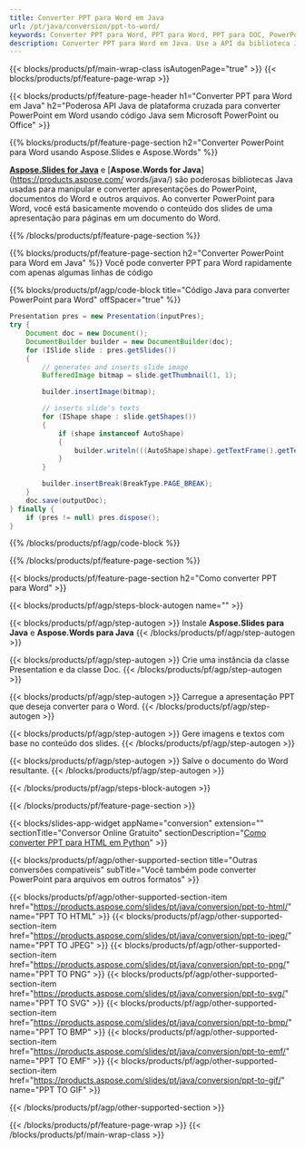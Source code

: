 ```yaml
---
title: Converter PPT para Word em Java
url: /pt/java/conversion/ppt-to-word/
keywords: Converter PPT para Word, PPT para Word, PPT para DOC, PowerPoint para Word, API Java, Biblioteca Java
description: Converter PPT para Word em Java. Use a API da biblioteca Java para converter PowerPoint em Word
---
```


{{< blocks/products/pf/main-wrap-class isAutogenPage="true" >}}
{{< blocks/products/pf/feature-page-wrap >}}

{{< blocks/products/pf/feature-page-header h1="Converter PPT para Word em Java" h2="Poderosa API Java de plataforma cruzada para converter PowerPoint em Word usando código Java sem Microsoft PowerPoint ou Office" >}}

{{% blocks/products/pf/feature-page-section h2="Converter PowerPoint para Word usando Aspose.Slides e Aspose.Words" %}}

[**Aspose.Slides for Java**](https://products.aspose.com/slides/pt/java/) e [**Aspose.Words for Java**](https://products.aspose.com/ words/java/) são poderosas bibliotecas Java usadas para manipular e converter apresentações do PowerPoint, documentos do Word e outros arquivos. Ao converter PowerPoint para Word, você está basicamente movendo o conteúdo dos slides de uma apresentação para páginas em um documento do Word.

{{% /blocks/products/pf/feature-page-section %}}




{{% blocks/products/pf/feature-page-section  h2="Converter PowerPoint para Word em Java" %}}
Você pode converter PPT para Word rapidamente com apenas algumas linhas de código

{{% blocks/products/pf/agp/code-block title="Código Java para converter PowerPoint para Word" offSpacer="true" %}}
```java
Presentation pres = new Presentation(inputPres);
try {
    Document doc = new Document();
    DocumentBuilder builder = new DocumentBuilder(doc);
    for (ISlide slide : pres.getSlides())
    {
        // generates and inserts slide image
        BufferedImage bitmap = slide.getThumbnail(1, 1);

        builder.insertImage(bitmap);

        // inserts slide's texts
        for (IShape shape : slide.getShapes())
        {
            if (shape instanceof AutoShape)
            {
                builder.writeln(((AutoShape)shape).getTextFrame().getText());
            }
        }

        builder.insertBreak(BreakType.PAGE_BREAK);
    }
    doc.save(outputDoc);
} finally {
    if (pres != null) pres.dispose();
}
```
{{% /blocks/products/pf/agp/code-block %}}

{{% /blocks/products/pf/feature-page-section %}}




{{< blocks/products/pf/feature-page-section  h2="Como converter PPT para Word" >}}


{{< blocks/products/pf/agp/steps-block-autogen name="" >}}


{{< blocks/products/pf/agp/step-autogen >}}
Instale **Aspose.Slides para Java** e **Aspose.Words para Java** 
{{< /blocks/products/pf/agp/step-autogen >}}

{{< blocks/products/pf/agp/step-autogen >}}
Crie uma instância da classe Presentation e da classe Doc.
{{< /blocks/products/pf/agp/step-autogen >}}

{{< blocks/products/pf/agp/step-autogen >}}
Carregue a apresentação PPT que deseja converter para o Word.
{{< /blocks/products/pf/agp/step-autogen >}}

{{< blocks/products/pf/agp/step-autogen >}}
Gere imagens e textos com base no conteúdo dos slides.
{{< /blocks/products/pf/agp/step-autogen >}}

{{< blocks/products/pf/agp/step-autogen >}}
Salve o documento do Word resultante.
{{< /blocks/products/pf/agp/step-autogen >}}


{{< /blocks/products/pf/agp/steps-block-autogen >}}


{{< /blocks/products/pf/feature-page-section >}}




{{< blocks/slides-app-widget  appName="conversion" extension="" sectionTitle="Conversor Online Gratuito" sectionDescription="[Como converter PPT para HTML em Python](https://products.aspose.com/slides/pt/en/python-net/conversion/ppt-to-html/)" >}}

{{< blocks/products/pf/agp/other-supported-section title="Outras conversões compatíveis" subTitle="Você também pode converter PowerPoint para arquivos em outros formatos" >}}


{{< blocks/products/pf/agp/other-supported-section-item href="https://products.aspose.com/slides/pt/java/conversion/ppt-to-html/" name="PPT TO HTML" >}}
{{< blocks/products/pf/agp/other-supported-section-item href="https://products.aspose.com/slides/pt/java/conversion/ppt-to-jpeg/" name="PPT TO JPEG" >}}
{{< blocks/products/pf/agp/other-supported-section-item href="https://products.aspose.com/slides/pt/java/conversion/ppt-to-png/" name="PPT TO PNG" >}}
{{< blocks/products/pf/agp/other-supported-section-item href="https://products.aspose.com/slides/pt/java/conversion/ppt-to-svg/" name="PPT TO SVG" >}}
{{< blocks/products/pf/agp/other-supported-section-item href="https://products.aspose.com/slides/pt/java/conversion/ppt-to-bmp/" name="PPT TO BMP" >}}
{{< blocks/products/pf/agp/other-supported-section-item href="https://products.aspose.com/slides/pt/java/conversion/ppt-to-emf/" name="PPT TO EMF" >}}
{{< blocks/products/pf/agp/other-supported-section-item href="https://products.aspose.com/slides/pt/java/conversion/ppt-to-gif/" name="PPT TO GIF" >}}



{{< /blocks/products/pf/agp/other-supported-section >}}

{{< /blocks/products/pf/feature-page-wrap >}}
{{< /blocks/products/pf/main-wrap-class >}}